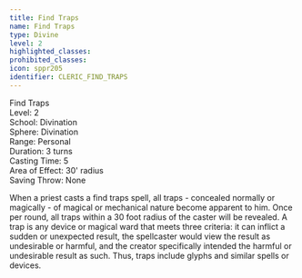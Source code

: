 ```yaml
---
title: Find Traps
name: Find Traps
type: Divine
level: 2
highlighted_classes: 
prohibited_classes: 
icon: sppr205
identifier: CLERIC_FIND_TRAPS
---
```

Find Traps  
Level: 2  
School: Divination  
Sphere: Divination  
Range: Personal  
Duration: 3 turns  
Casting Time: 5  
Area of Effect: 30' radius  
Saving Throw: None  
  
When a priest casts a find traps spell, all traps - concealed normally or magically - of magical or mechanical nature become apparent to him. Once per round, all traps within a 30 foot radius of the caster will be revealed. A trap is any device or magical ward that meets three criteria: it can inflict a sudden or unexpected result, the spellcaster would view the result as undesirable or harmful, and the creator specifically intended the harmful or undesirable result as such. Thus, traps include glyphs and similar spells or devices.  
